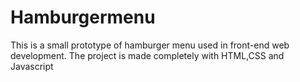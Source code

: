 # Hamburgermenu

This is a small prototype of hamburger menu used in front-end web development.
The project is made completely with HTML,CSS and Javascript
